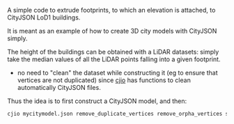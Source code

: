 

A simple code to extrude footprints, to which an elevation is attached, to CityJSON LoD1 buildings.

It is meant as an example of how to create 3D city models with CityJSON simply.

The height of the buildings can be obtained with a LiDAR datasets: simply take the median values of all the LiDAR points falling into a given footprint.

- no need to "clean" the dataset while constructing it (eg to ensure that vertices are not duplicated) since [cjio](https://github.com/tudelft3d/cjio) has functions to clean automatically CityJSON files.

Thus the idea is to first construct a CityJSON model, and then:
```bash
cjio mycitymodel.json remove_duplicate_vertices remove_orpha_vertices save mynewmodel.json
```

